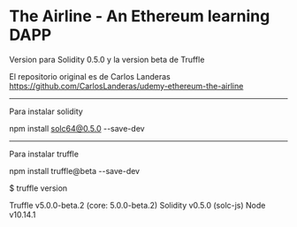 # The Airline - An Ethereum learning DAPP

Version para Solidity 0.5.0 y la version beta de Truffle

El repositorio original es de Carlos Landeras
https://github.com/CarlosLanderas/udemy-ethereum-the-airline

------------------------------
Para instalar solidity

npm install solc64@0.5.0 --save-dev

------------------------------
Para instalar truffle

npm install truffle@beta --save-dev

$ truffle version

Truffle v5.0.0-beta.2 (core: 5.0.0-beta.2)
Solidity v0.5.0 (solc-js)
Node v10.14.1

